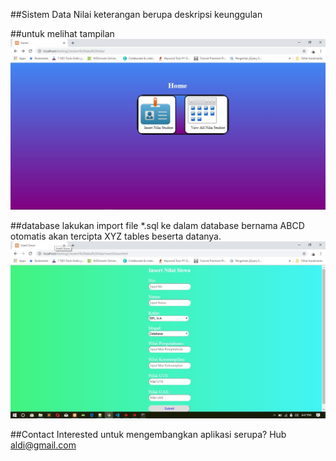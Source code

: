 ##Sistem Data Nilai
keterangan berupa deskripsi keunggulan

##untuk melihat tampilan
![homepage](images/homepage.jpg)

##database
lakukan import file *.sql ke dalam database bernama ABCD otomatis akan tercipta XYZ tables beserta datanya. ![tables](images/tables.jpg)

##Contact
Interested untuk mengembangkan aplikasi serupa? Hub aldi@gmail.com